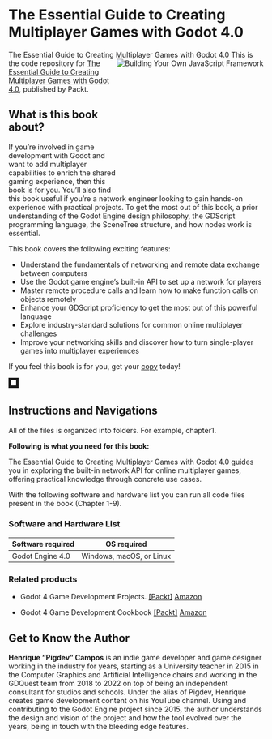 # The Essential Guide to Creating Multiplayer Games with Godot 4.0
The Essential Guide to Creating Multiplayer Games with Godot 4.0
<a href="https://www.packtpub.com/product/the-essential-guide-to-creating-multiplayer-games-with-godot-4.0/9781803232614"><img src="https://static.packt-cdn.com/products/9781803232614/cover/smaller" alt="Building Your Own JavaScript Framework" height="256px" align="right"></a>
This is the code repository for [The Essential Guide to Creating Multiplayer Games with Godot 4.0](https://www.packtpub.com/product/the-essential-guide-to-creating-multiplayer-games-with-godot-4.0/9781803232614), published by Packt.

## What is this book about?
If you’re involved in game development with Godot and want to add multiplayer capabilities to enrich the shared gaming experience, then this book is for you. You’ll also find this book useful if you’re a network engineer looking to gain hands-on experience with practical projects. To get the most out of this book, a prior understanding of the Godot Engine design philosophy, the GDScript programming language, the SceneTree structure, and how nodes work is essential.	

This book covers the following exciting features:
* Understand the fundamentals of networking and remote data exchange between computers
* Use the Godot game engine’s built-in API to set up a network for players
* Master remote procedure calls and learn how to make function calls on objects remotely
* Enhance your GDScript proficiency to get the most out of this powerful language
* Explore industry-standard solutions for common online multiplayer challenges
* Improve your networking skills and discover how to turn single-player games into multiplayer experiences

If you feel this book is for you, get your [copy](https://www.amazon.com/Essential-Guide-Creating-Multiplayer-Games-ebook/dp/B0C8TGXWXR) today!

<a href="https://www.packtpub.com/?utm_source=github&utm_medium=banner&utm_campaign=GitHubBanner"><img src="https://raw.githubusercontent.com/PacktPublishing/GitHub/master/GitHub.png" 
alt="https://www.packtpub.com/" border="5" /></a>


## Instructions and Navigations
All of the files is organized into folders. For example, chapter1.


**Following is what you need for this book:**

The Essential Guide to Creating Multiplayer Games with Godot 4.0 guides you in exploring the built-in network API for online multiplayer games, offering practical knowledge through concrete use cases.

With the following software and hardware list you can run all code files present in the book (Chapter 1-9).

### Software and Hardware List
| Software required                    | OS required                         |
| ------------------------------------ | ----------------------------------- |
| Godot Engine 4.0                     | Windows, macOS, or Linux            |


### Related products <Other books you may enjoy>
* Godot 4 Game Development Projects.  [[Packt]](https://www.packtpub.com/product/godot-4-game-development-projects/9781804610404) [Amazon](https://www.amazon.com/Godot-Game-Development-Projects-cross-platform/dp/1804610402)

* Godot 4 Game Development Cookbook [[Packt]](https://www.packtpub.com/product/godot-4-game-development-cookbook/9781838826079) [Amazon](https://www.amazon.com/Godot-Game-Development-Cookbook-high-quality-ebook/dp/B0BZDMM3P9/ref=cm_cr_arp_d_product_top?ie=UTF8)

## Get to Know the Author
**Henrique “Pigdev” Campos** is an indie game developer and game designer working in the industry for years, starting as a University teacher in 2015 in the Computer Graphics and Artificial Intelligence chairs and working in the GDQuest team from 2018 to 2022 on top of being an independent consultant for studios and schools. Under the alias of Pigdev, Henrique creates game development content on his YouTube channel. Using and contributing to the Godot Engine project since 2015, the author understands the design and vision of the project and how the tool evolved over the years, being in touch with the bleeding edge features.
